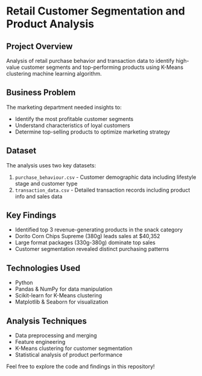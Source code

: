 # Retail Customer Segmentation and Product Analysis

## Project Overview
Analysis of retail purchase behavior and transaction data to identify high-value customer segments and top-performing products using K-Means clustering machine learning algorithm.

## Business Problem
The marketing department needed insights to:
- Identify the most profitable customer segments
- Understand characteristics of loyal customers
- Determine top-selling products to optimize marketing strategy

## Dataset
The analysis uses two key datasets:
1. `purchase_behaviour.csv` - Customer demographic data including lifestyle stage and customer type
2. `transaction_data.csv` - Detailed transaction records including product info and sales data

## Key Findings
- Identified top 3 revenue-generating products in the snack category
- Dorito Corn Chips Supreme (380g) leads sales at $40,352
- Large format packages (330g-380g) dominate top sales
- Customer segmentation revealed distinct purchasing patterns

## Technologies Used
- Python
- Pandas & NumPy for data manipulation
- Scikit-learn for K-Means clustering
- Matplotlib & Seaborn for visualization

## Analysis Techniques
- Data preprocessing and merging
- Feature engineering
- K-Means clustering for customer segmentation
- Statistical analysis of product performance

Feel free to explore the code and findings in this repository!

